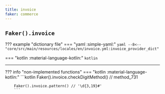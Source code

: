 ```yaml
---
title: invoice
faker: commerce
---
```


## `Faker().invoice`

??? example "dictionary file"
    === "yaml :simple-yaml:"
        ```yaml
        --8<-- "core/src/main/resources/locales/en/invoice.yml:invoice_provider_dict"
        ```

=== "kotlin :material-language-kotlin:"
    ```kotlin
    ```

---

??? info "non-implemented functions"
    === "kotlin :material-language-kotlin:"
        ```kotlin
        Faker().invoice.checkDigitMethod() // method_731

        Faker().invoice.pattern() // '\d{3,19}#'
        ```
